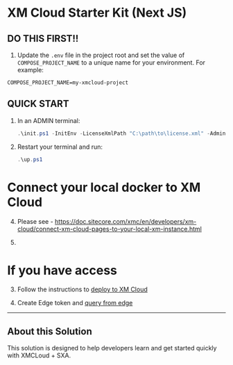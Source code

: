 # XM Cloud Starter Kit (Next JS)

## DO THIS FIRST!!
1. Update the `.env` file in the project root and set the value of `COMPOSE_PROJECT_NAME` to a unique name for your environment. For example:

```
COMPOSE_PROJECT_NAME=my-xmcloud-project
```








## QUICK START

1. In an ADMIN terminal:

    ```ps1
    .\init.ps1 -InitEnv -LicenseXmlPath "C:\path\to\license.xml" -AdminPassword "DesiredAdminPassword"
    ```

2. Restart your terminal and run:

    ```ps1
    .\up.ps1
    ```
# Connect your local docker to XM Cloud

4. Please see - https://doc.sitecore.com/xmc/en/developers/xm-cloud/connect-xm-cloud-pages-to-your-local-xm-instance.html

5. 

# If you have access    
3. Follow the instructions to [deploy to XM Cloud](#deploy-to-xmcloud)

4. Create Edge token and [query from edge](#query-edge)


*** 

## About this Solution
This solution is designed to help developers learn and get started quickly
with XMCLoud + SXA.


